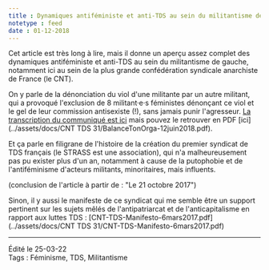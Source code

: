 ```yaml
---
title : Dynamiques antiféministe et anti-TDS au sein du militantisme de gauche
notetype : feed
date : 01-12-2018
---
```


Cet article est très long à lire, mais il donne un aperçu assez complet des dynamiques antiféministe et anti-TDS au sein du militantisme de gauche, notamment ici au sein de la plus grande confédération syndicale anarchiste de France (le CNT).

On y parle de la dénonciation du viol d'une militante par un autre militant, qui a provoqué l'exclusion de 8 militant·e·s féministes dénonçant ce viol et le gel de leur commission antisexiste (!), sans jamais punir l'agresseur. [La transcription du communiqué est ici](https://cnttds31.noblogs.org/) mais pouvez le retrouver en PDF [ici](../assets/docs/CNT TDS 31/BalanceTonOrga-12juin2018.pdf).

Et ça parle en filigrane de l'histoire de la création du premier syndicat de TDS français (le STRASS est une association), qui n'a malheureusement pas pu exister plus d'un an, notamment à cause de la putophobie et de l'antiféminisme d'acteurs militants, minoritaires, mais influents.

(conclusion de l'article à partir de : "Le 21 octobre 2017")

Sinon, il y aussi le manifeste de ce syndicat qui me semble être un support pertinent sur les sujets mêlés de l'antipatriarcat et de l'anticapitalisme en rapport aux luttes TDS :
[CNT-TDS-Manifesto-6mars2017.pdf](../assets/docs/CNT TDS 31/CNT-TDS-Manifesto-6mars2017.pdf)

 ----
  Édité le 25-03-22  
  Tags : Féminisme, TDS, Militantisme